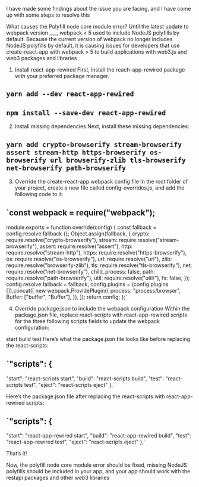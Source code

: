 I have made some findings about the issue you are facing, and I have come up with some steps to resolve this

What causes the Polyfill node core module error?
Until the latest update to webpack version ___, webpack < 5 used to include NodeJS polyfills by default. Because the current version of webpack no longer includes NodeJS polyfills by default, it is causing issues for developers that use create-react-app with webpack > 5 to build applications with web3.js and web3 packages and libraries


1. Install react-app-rewired
First, install the reach-app-rewired package with your preferred package manager.

 ## `yarn add --dev react-app-rewired`
 ## `npm install --save-dev react-app-rewired`
 
2. Install missing dependencies
Next, install these missing dependencies:

## `yarn add crypto-browserify stream-browserify assert stream-http https-browserify os-browserify url browserify-zlib tls-browserify net-browserify path-browserify`

3. Override the create-react-app webpack config file
In the root folder of your project, create a new file called config-overrides.js, and add the following code to it:

## `const webpack = require("webpack");
module.exports = function override(config) {
  const fallback = config.resolve.fallback  {};
  Object.assign(fallback, {
    crypto: require.resolve("crypto-browserify"),
    stream: require.resolve("stream-browserify"),
    assert: require.resolve("assert"),
    http: require.resolve("stream-http"),
    https: require.resolve("https-browserify"),
    os: require.resolve("os-browserify"),
    url: require.resolve("url"),
    zlib: require.resolve("browserify-zlib"),
    tls: require.resolve("tls-browserify"),
    net: require.resolve("net-browserify"),
    child_process: false,
    path: require.resolve("path-browserify"),
    util: require.resolve("util/"),
    fs: false,
  });
  config.resolve.fallback = fallback;
  config.plugins = (config.plugins  []).concat([
    new webpack.ProvidePlugin({
      process: "process/browser",
      Buffer: ["buffer", "Buffer"],
    }),
  ]);
  return config;
};`


4. Override package.json to include the webpack configuration
Within the package.json file, replace react-scripts with react-app-rewired scripts for the three following scripts fields to update the webpack configuration:

start
build
test
Here’s what the package.json file looks like before replacing the react-scripts:

## `"scripts": { 
  "start": "react-scripts start", 
  "build": "react-scripts build", 
  "test": "react-scripts test", 
  "eject": "react-scripts eject" 
 },`
 
 Here’s the package.json file after replacing the react-scripts with react-app-rewired scripts:
 
 ## `"scripts": { 
  "start": "react-app-rewired start", 
  "build": "react-app-rewired build", 
  "test": "react-app-rewired test", 
  "eject": "react-scripts eject" 
 },`
 
That’s it!

Now, the polyfill node core module error should be fixed, missing NodeJS polyfills should be included in your app, and your app should work with the restapi packages and other web3 libraries
